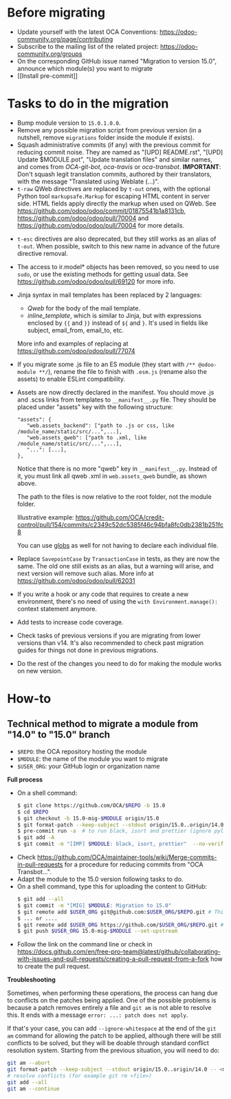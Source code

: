 # Before migrating

* Update yourself with the latest OCA Conventions: https://odoo-community.org/page/contributing
* Subscribe to the mailing list of the related project: https://odoo-community.org/groups
* On the corresponding GitHub issue named "Migration to version 15.0", announce which module(s) you want to migrate
* [[Install pre-commit]]

# Tasks to do in the migration

* Bump module version to `15.0.1.0.0`.
* Remove any possible migration script from previous version (in a nutshell, remove `migrations` folder inside the module if exists).
* Squash administrative commits (if any) with the previous commit for reducing commit noise. They are named as "[UPD] README.rst", "[UPD] Update $MODULE.pot", "Update translation files" and similar names, and comes from *OCA-git-bot*, *oca-travis* or *oca-transbot*. **IMPORTANT**: Don't squash legit translation commits, authored by their translators, with the message "Translated using Weblate (...)".
* `t-raw` QWeb directives are replaced by `t-out` ones, with the optional Python tool `markupsafe.Markup` for escaping HTML content in server side. HTML fields apply directly the markup when used on QWeb. See https://github.com/odoo/odoo/commit/01875541b1a8131cb, https://github.com/odoo/odoo/pull/70004 and https://github.com/odoo/odoo/pull/70004 for more details.
- `t-esc` directives are also deprecated, but they still works as an alias of `t-out`. When possible, switch to this new name in advance of the future directive removal.
* The access to ir.model* objects has been removed, so you need to use `sudo`, or use the existing methods for getting usual data. See https://github.com/odoo/odoo/pull/69120 for more info.
* Jinja syntax in mail templates has been replaced by 2 languages:
  * *Qweb* for the body of the mail template.
  * *inline_template*, which is similar to Jinja, but with expressions enclosed by `{{` and `}}` instead of `${` and `}`. It's used in fields like subject, email_from, email_to, etc.

  More info and examples of replacing at https://github.com/odoo/odoo/pull/77074
* If you migrate some .js file to an ES module (they start with `/** @odoo-module **/`), rename the file to finish with `.esm.js` (rename also the assets) to enable ESLint compatibility.
* Assets are now directly declared in the manifest. You should move .js and .scss links from templates to `__manifest__.py` file. They should be placed under "assets" key with the following structure:

  ```
  "assets": {
     "web.assets_backend": ["path to .js or css, like /module_name/static/src/...",...],
     "web.assets_qweb": ["path to .xml, like /module_name/static/src/...",...],
     "...": [...],
  },
  ```

  Notice that there is no more "qweb" key in `__manifest__.py`. Instead of it, you must link all qweb .xml in `web.assets_qweb` bundle, as shown above.

  The path to the files is now relative to the root folder, not the module folder.

  Illustrative example: https://github.com/OCA/credit-control/pull/154/commits/c2349c52dc5385f46c94bfa8fc0db2381b251fc8

  You can use [globs](https://en.wikipedia.org/wiki/Glob_(programming)) as well for not having to declare each individual file.
* Replace `SavepointCase` by `TransactionCase` in tests, as they are now the same. The old one still exists as an alias, but a warning will arise, and next version will remove such alias. More info at https://github.com/odoo/odoo/pull/62031
* If you write a hook or any code that requires to create a new environment, there's no need of using the `with Environment.manage():` context statement anymore.
* Add tests to increase code coverage.
* Check tasks of previous versions if you are migrating from lower versions than v14. It's also recommended to check past migration guides for things not done in previous migrations.
* Do the rest of the changes you need to do for making the module works on new version.

# How-to

## Technical method to migrate a module from "14.0" to "15.0" branch

* `$REPO`: the OCA repository hosting the module
* `$MODULE`: the name of the module you want to migrate
* `$USER_ORG`: your GitHub login or organization name

**Full process**

* On a shell command:
  ```bash
  $ git clone https://github.com/OCA/$REPO -b 15.0
  $ cd $REPO
  $ git checkout -b 15.0-mig-$MODULE origin/15.0
  $ git format-patch --keep-subject --stdout origin/15.0..origin/14.0 -- $MODULE | git am -3 --keep
  $ pre-commit run -a  # to run black, isort and prettier (ignore pylint errors at this stage)
  $ git add -A
  $ git commit -m "[IMP] $MODULE: black, isort, prettier"  --no-verify  # it is important to do all formatting in one commit the first time
  ```
* Check https://github.com/OCA/maintainer-tools/wiki/Merge-commits-in-pull-requests for a procedure for reducing commits from "OCA Transbot...".
* Adapt the module to the 15.0 version following tasks to do.
* On a shell command, type this for uploading the content to GitHub:
  ```bash
  $ git add --all
  $ git commit -m "[MIG] $MODULE: Migration to 15.0"
  $ git remote add $USER_ORG git@github.com:$USER_ORG/$REPO.git # This mode requires an SSH key in the GitHub account
  $ ... or ....
  $ git remote add $USER_ORG https://github.com/$USER_ORG/$REPO.git # This will required to enter user/password each time
  $ git push $USER_ORG 15.0-mig-$MODULE --set-upstream
  ```
* Follow the link on the command line or check in https://docs.github.com/en/free-pro-team@latest/github/collaborating-with-issues-and-pull-requests/creating-a-pull-request-from-a-fork how to create the pull request.

**Troubleshooting**

Sometimes, when performing these operations, the process can hang due to conflicts on the patches being applied. One of the possible problems is because a patch removes entirely a file and `git am` is not able to resolve this. It ends with a message `error: ...: patch does not apply`.

If that's your case, you can add `--ignore-whitespace` at the end of the `git am` command for allowing the patch to be applied, although there will be still conflicts to be solved, but they will be doable through standard conflict resolution system. Starting from the previous situation, you will need to do:

```bash
git am --abort
git format-patch --keep-subject --stdout origin/15.0..origin/14.0 -- <module path> | git am -3 --keep --ignore-whitespace
# resolve conflicts (for example git rm <file>)
git add --all
git am --continue
```
